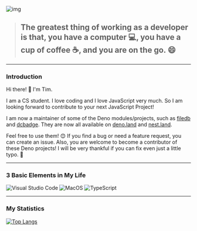 ![img](https://images.fineartamerica.com/images-medium-large-5/abstract-original-tree-art-painting--colors-of-the-wind-amy-giacomelli.jpg)

> ## The greatest thing of working as a developer is that, you have a computer :computer:, you have a cup of coffee :coffee:, and you are on the go. :smile:

---

### Introduction

Hi there! :wave: I'm Tim.

I am a CS student. I love coding and I love JavaScript very much. So I am looking forward to contribute to your next JavaScript Project!

I am now a maintainer of some of the Deno modules/projects, such as [filedb](https://github.com/jswildcards/filedb) and [dcbadge](https://github.com/jswildcards/dcbadge). They are now all available on [deno.land](https://deno.land) and [nest.land](https://nest.land).

Feel free to use them! :blush: If you find a bug or need a feature request, you can create an issue. Also, you are welcome to become a contributor of these Deno projects! I will be very thankful if you can fix even just a little typo. :pray:

---

### 3 Basic Elements in My Life

![Visual Studio Code](https://img.shields.io/badge/Visual%20Studio%20Code-blue?style=flat-square&logo=visual-studio-code&logoColor=ffffff)
![MacOS](https://img.shields.io/badge/macOS-292e33?style=flat-square&logo=apple&logoColor=ffffff)
![TypeScript](https://flat.badgen.net/badge/icon/TypeScript?icon=typescript&label&labelColor=blue&color=blue)

---

### My Statistics

[![Top Langs](https://github-readme-stats.vercel.app/api/top-langs/?username=jswildcards&layout=compact)](https://github.com/anuraghazra/github-readme-stats)

